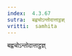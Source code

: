 ```yaml
---
index:  4.3.67
sutra:  बह्वचोऽन्तोदात्ताट्ठज्ञ्
vritti:  samhita 
---
```


बह्वचोऽन्तोदात्ताट्ठज्ञ्

